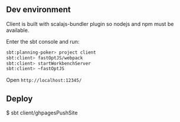 ## Dev environment

Client is built with scalajs-bundler plugin so nodejs and npm must be available.

Enter the sbt console and run:
```sh
sbt:planning-poker> project client
sbt:client> fastOptJS/webpack
sbt:client> startWorkbenchServer
sbt:client> ~fastOptJS
```
Open `http://localhost:12345/`

## Deploy

$ sbt client/ghpagesPushSite
